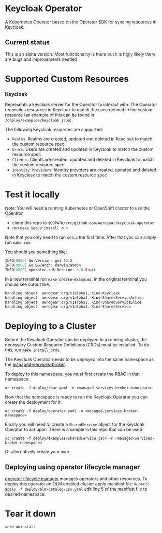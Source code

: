 # Keycloak Operator

A Kubernetes Operator based on the Operator SDK for syncing resources in Keycloak.

## Current status

This is an alpha version. Most functionality is there but it is higly likely there are bugs and improvements needed

# Supported Custom Resources 

### Keycloak 
Represents a keycloak server for the Operator to interact with.
The Operator reconciles resources in Keycloak to match the spec defined in the custom resource (an example of this can be found in `/deploy/examples/keycloak.json`). 

The following Keycloak resources are supported:
- `Realms`: Realms are created, updated and deleted in Keycloak to match the custom resource spec
- `Users`:  Users are created and updated in Keycloak to match the custom resource spec
- `Clients`: Clients are created, updated and deleted in Keycloak to match the custom resource spec
- `Identity Providers`: Identity providers are created, updated and deleted in Keycloak to match the custom resource spec

# Test it locally

*Note*: You will need a running Kubernetes or OpenShift cluster to use the Operator

- clone this repo to `$GOPATH/src/github.com/aerogear/keycloak-operator`
- run `make setup install run`

Note that you only need to run `setup` the first time. After that you can simply run `make run`.

You should see something like:

```go
INFO[0000] Go Version: go1.10.2
INFO[0000] Go OS/Arch: darwin/amd64
INFO[0000] operator-sdk Version: 0.0.5+git

```

In a new terminal run `make create-examples`. In the original terminal you should see output like:

```go
handling object  aerogear.org/v1alpha1, Kind=Keycloak
handling object  aerogear.org/v1alpha1, Kind=SharedServiceAction
handling object  aerogear.org/v1alpha1, Kind=SharedServiceSlice
handling object  aerogear.org/v1alpha1, Kind=SharedService
```

# Deploying to a Cluster

Before the Keycloak Operator can be deployed to a running cluster, the necessary Custom Resource Definitions (CRDs) must be installed. To do this, run `make install_crds`.

The Keycloak Operator needs to be deployed into the same namespace as the [managed-services-broker](https://github.com/aerogear/managed-services-broker).

To deploy to this namespace, you must first create the RBAC in that namespace:
```
oc create -f deploy/rbac.yaml -n <managed-services-broker-namespace>
```

Now that the namespace is ready to run the Keycloak Operator you can create the deployment for it:
```
oc create -f deploy/operator.yaml -n <managed-services-broker-namespace>
```

Finally you will need to create a `SharedService` object for the Keycloak Operator to act upon. There is a sample in this repo that can be used:
```
oc create -f deploy/examples/sharedservice.json -n <managed-services-broker-namespace>
```

Or alternatively create your own.

## Deploying using operator lifecycle manager
[operator lifecycle manager](https://github.com/operator-framework/operator-lifecycle-manager) manages operators and other resources.
To deploy this operator on OLM enabled cluster apply manifest file:
`kubectl apply -f deploy/olm-catalog/csv.yaml` edit line 5 of the manifest file to desired namespace.

# Tear it down

```make uninstall```
